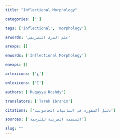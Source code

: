 ```yaml
---
title: "Inflectional Morphology"

categories: ['']

tags: ['inflectional', 'morphology']

arwords: 'علم الصرف التصريفي'

arexps: []

enwords: ['Inflectional Morphology']

enexps: []

arlexicons: ['ع']

enlexicons: ['I']

authors: ['Ruqayya Roshdy']

translators: ['Tarek Ibrahim']

citations: ['دليل أكسفورد في السانيات الحاسوبية']

sources: ['المنظمة العربية للترجمة']

slug: ""
---
```

